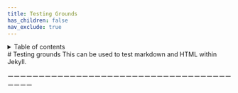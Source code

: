 ```yaml
---
title: Testing Grounds
has_children: false
nav_exclude: true
---
```

<details closed markdown="block">
  <summary>
    Table of contents
  </summary>
{: .text-delta }
1. TOC
{:toc}
</details>
# Testing grounds
This can be used to test markdown and HTML within Jekyll.

ーーーーーーーーーーーーーーーーーーーーーーーーーーーーーーーーーーーーーーーー
